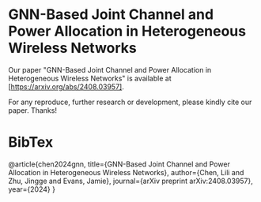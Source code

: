 # GNN-Based Joint Channel and Power Allocation in Heterogeneous Wireless Networks

Our paper "GNN-Based Joint Channel and Power Allocation in Heterogeneous Wireless Networks" is available at [https://arxiv.org/abs/2408.03957].

For any reproduce, further research or development, please kindly cite our paper. Thanks!
# BibTex 
@article{chen2024gnn,
  title={GNN-Based Joint Channel and Power Allocation in Heterogeneous Wireless Networks},
  author={Chen, Lili and Zhu, Jingge and Evans, Jamie},
  journal={arXiv preprint arXiv:2408.03957},
  year={2024}
}
